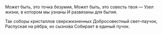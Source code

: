 Может быть, это точка безумия,
Может быть, это совесть твоя —
Узел жизни, в котором мы узнаны
И развязаны для бытия.

Так соборы кристаллов сверхжизненных
Добросовестный свет-паучок,
Распуская на рёбра, их сызнова
Собирает в единый пучок.
